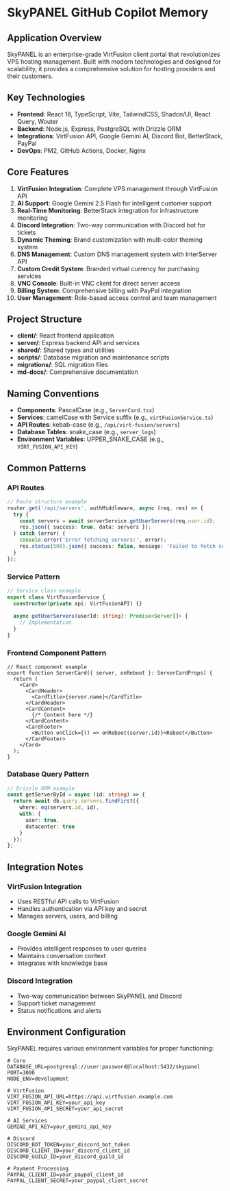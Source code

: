 # SkyPANEL GitHub Copilot Memory

## Application Overview

SkyPANEL is an enterprise-grade VirtFusion client portal that revolutionizes VPS hosting management. Built with modern technologies and designed for scalability, it provides a comprehensive solution for hosting providers and their customers.

## Key Technologies

- **Frontend**: React 18, TypeScript, Vite, TailwindCSS, Shadcn/UI, React Query, Wouter
- **Backend**: Node.js, Express, PostgreSQL with Drizzle ORM
- **Integrations**: VirtFusion API, Google Gemini AI, Discord Bot, BetterStack, PayPal
- **DevOps**: PM2, GitHub Actions, Docker, Nginx

## Core Features

1. **VirtFusion Integration**: Complete VPS management through VirtFusion API
2. **AI Support**: Google Gemini 2.5 Flash for intelligent customer support
3. **Real-Time Monitoring**: BetterStack integration for infrastructure monitoring
4. **Discord Integration**: Two-way communication with Discord bot for tickets
5. **Dynamic Theming**: Brand customization with multi-color theming system
6. **DNS Management**: Custom DNS management system with InterServer API
7. **Custom Credit System**: Branded virtual currency for purchasing services
8. **VNC Console**: Built-in VNC client for direct server access
9. **Billing System**: Comprehensive billing with PayPal integration
10. **User Management**: Role-based access control and team management

## Project Structure

- **client/**: React frontend application
- **server/**: Express backend API and services
- **shared/**: Shared types and utilities
- **scripts/**: Database migration and maintenance scripts
- **migrations/**: SQL migration files
- **md-docs/**: Comprehensive documentation

## Naming Conventions

- **Components**: PascalCase (e.g., `ServerCard.tsx`)
- **Services**: camelCase with Service suffix (e.g., `virtFusionService.ts`)
- **API Routes**: kebab-case (e.g., `/api/virt-fusion/servers`)
- **Database Tables**: snake_case (e.g., `server_logs`)
- **Environment Variables**: UPPER_SNAKE_CASE (e.g., `VIRT_FUSION_API_KEY`)

## Common Patterns

### API Routes
```typescript
// Route structure example
router.get('/api/servers', authMiddleware, async (req, res) => {
  try {
    const servers = await serverService.getUserServers(req.user.id);
    res.json({ success: true, data: servers });
  } catch (error) {
    console.error('Error fetching servers:', error);
    res.status(500).json({ success: false, message: 'Failed to fetch servers' });
  }
});
```

### Service Pattern
```typescript
// Service class example
export class VirtFusionService {
  constructor(private api: VirtFusionAPI) {}
  
  async getUserServers(userId: string): Promise<Server[]> {
    // Implementation
  }
}
```

### Frontend Component Pattern
```tsx
// React component example
export function ServerCard({ server, onReboot }: ServerCardProps) {
  return (
    <Card>
      <CardHeader>
        <CardTitle>{server.name}</CardTitle>
      </CardHeader>
      <CardContent>
        {/* Content here */}
      </CardContent>
      <CardFooter>
        <Button onClick={() => onReboot(server.id)}>Reboot</Button>
      </CardFooter>
    </Card>
  );
}
```

### Database Query Pattern
```typescript
// Drizzle ORM example
const getServerById = async (id: string) => {
  return await db.query.servers.findFirst({
    where: eq(servers.id, id),
    with: {
      user: true,
      datacenter: true
    }
  });
};
```

## Integration Notes

### VirtFusion Integration
- Uses RESTful API calls to VirtFusion
- Handles authentication via API key and secret
- Manages servers, users, and billing

### Google Gemini AI
- Provides intelligent responses to user queries
- Maintains conversation context
- Integrates with knowledge base

### Discord Integration
- Two-way communication between SkyPANEL and Discord
- Support ticket management
- Status notifications and alerts

## Environment Configuration
SkyPANEL requires various environment variables for proper functioning:

```env
# Core
DATABASE_URL=postgresql://user:password@localhost:5432/skypanel
PORT=3000
NODE_ENV=development

# VirtFusion
VIRT_FUSION_API_URL=https://api.virtfusion.example.com
VIRT_FUSION_API_KEY=your_api_key
VIRT_FUSION_API_SECRET=your_api_secret

# AI Services
GEMINI_API_KEY=your_gemini_api_key

# Discord
DISCORD_BOT_TOKEN=your_discord_bot_token
DISCORD_CLIENT_ID=your_discord_client_id
DISCORD_GUILD_ID=your_discord_guild_id

# Payment Processing
PAYPAL_CLIENT_ID=your_paypal_client_id
PAYPAL_CLIENT_SECRET=your_paypal_client_secret
```
